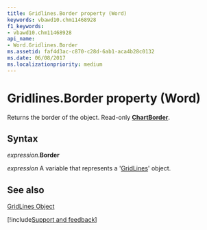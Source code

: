 ```yaml
---
title: Gridlines.Border property (Word)
keywords: vbawd10.chm11468928
f1_keywords:
- vbawd10.chm11468928
api_name:
- Word.Gridlines.Border
ms.assetid: faf4d3ac-c870-c28d-6ab1-aca4b28c0132
ms.date: 06/08/2017
ms.localizationpriority: medium
---
```



# Gridlines.Border property (Word)

Returns the border of the object. Read-only **[ChartBorder](Word.ChartBorder.md)**.


## Syntax

_expression_.**Border**

_expression_ A variable that represents a '[GridLines](Word.GridLines.md)' object.


## See also


[GridLines Object](Word.GridLines.md)

[!include[Support and feedback](~/includes/feedback-boilerplate.md)]